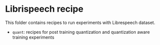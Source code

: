 # Librispeech recipe

This folder contains recipes to run experiments with Librespeech dataset. 

- ``quant``: recipes for post training quantization and quantization aware training experiments
